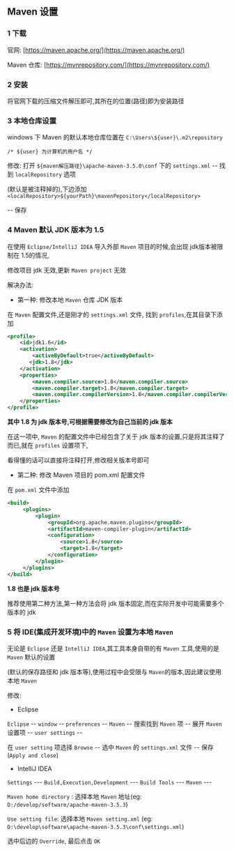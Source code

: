 ## Maven 设置  



### 1 下载    

官网: [https://maven.apache.org/](https://maven.apache.org/)  

Maven 仓库: [https://mvnrepository.com/](https://mvnrepository.com/)  

### 2 安装  

将官网下载的压缩文件解压即可,其所在的位置(路径)即为安装路径  

### 3 本地仓库设置  

windows 下 Maven 的默认本地仓库位置在 `C:\Users\${user}\.m2\repository`  

`/* ${user} 为计算机的用户名 */`  

修改: 打开 `${maven解压路径}\apache-maven-3.5.0\conf`  下的 `settings.xml` -- 找到  `localRepository` 选项  

(默认是被注释掉的),下边添加  `<localRepository>${yourPath}\mavenPepository</localRepository>`  

--  保存    

### 4 Maven 默认 JDK 版本为 1.5  

在使用 `Eclipse/IntelliJ IDEA` 导入外部 `Maven` 项目的时候,会出现 jdk版本被限制在 1.5的情况,  

修改项目 jdk 无效,更新 `Maven project` 无效  

解决办法:  

- 第一种: 修改本地 `Maven` 仓库 JDK 版本  

 在 `Maven` 配置文件,还是刚才的 `settings.xml` 文件, 找到 `profiles`,在其目录下添加  

```xml
<profile>   
    <id>jdk1.6</id>    
    <activation>   
        <activeByDefault>true</activeByDefault>    
       <jdk>1.8</jdk>   
    </activation>    
    <properties>   
        <maven.compiler.source>1.8</maven.compiler.source>    
        <maven.compiler.target>1.8</maven.compiler.target>    
        <maven.compiler.compilerVersion>1.8</maven.compiler.compilerVersion>   
    </properties>          
</profile> 
```

**其中 1.8 为 jdk 版本号,可根据需要修改为自己当前的 jdk 版本**  

在这一项中, `Maven` 的配置文件中已经包含了关于 jdk 版本的设置,只是将其注释了而已,就在 `profiles` 设置项下,  

看得懂的话可以直接将注释打开,修改相关版本号即可  

- 第二种: 修改 Maven 项目的 pom.xml 配置文件  

在 `pom.xml` 文件中添加  

```xml
<build>  
     <plugins>  
         <plugin>  
             <groupId>org.apache.maven.plugins</groupId>  
             <artifactId>maven-compiler-plugin</artifactId>  
             <configuration>  
                 <source>1.8</source>  
                 <target>1.8</target>  
             </configuration>  
         </plugin>  
     </plugins>  
</build>
```

**1.8 也是 jdk 版本号**  

推荐使用第二种方法,第一种方法会将 jdk 版本固定,而在实际开发中可能需要多个版本的 jdk  

### 5 将 IDE(集成开发环境)中的 `Maven` 设置为本地 `Maven`  

无论是 `Eclipse` 还是 `IntelliJ IDEA`,其工具本身自带的有 `Maven` 工具,使用的是 `Maven` 默认的设置  

(默认的保存路径和 jdk 版本等),使用过程中会受限与 `Maven`的版本,因此建议使用本地 `Maven`  

修改:  

- Eclipse  

`Eclipse` -- `window` -- `preferences` -- `Maven` -- 搜索找到 `Maven` 项 -- 展开 `Maven` 设置项 -- `user settings` --  

在 `user setting` 项选择 `Browse` -- 选中 `Maven` 的 `settings.xml` 文件 -- 保存(`Apply and close`)  

- IntelliJ IDEA  

`Settings`  ---  `Build,Execution,Development`  ---  `Build Tools`  --- `Maven`  ---    

`Maven home directory` : 选择本地 `Maven` 地址(eg: `D:/develop/software/apache-maven-3.5.3`)  

`Use setting file`: 选择本地 `Maven setting.xml` (eg: `D:\develop\software\apache-maven-3.5.3\conf\settings.xml`)  

选中后边的 `Override`, 最后点击 `OK`  



 